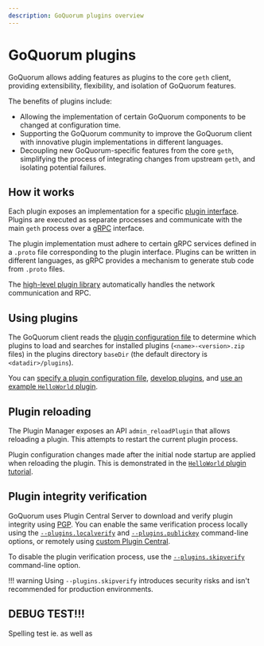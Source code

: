 ```yaml
---
description: GoQuorum plugins overview
---
```


# GoQuorum plugins

GoQuorum allows adding features as plugins to the core `geth` client, providing extensibility, flexibility, and
isolation of GoQuorum features.

The benefits of plugins include:

- Allowing the implementation of certain GoQuorum components to be changed at configuration time.
- Supporting the GoQuorum community to improve the GoQuorum client with innovative plugin
  implementations in different languages.
- Decoupling new GoQuorum-specific features from the core `geth`, simplifying the process of
  integrating changes from upstream `geth`, and isolating potential failures.

## How it works

Each plugin exposes an implementation for a specific [plugin interface](https://github.com/ConsenSys/quorum-plugin-definitions).
Plugins are executed as separate processes and communicate with the main `geth` process over a [gRPC](https://grpc.io/)
interface.

The plugin implementation must adhere to certain gRPC services defined in a `.proto` file corresponding to the plugin interface.
Plugins can be written in different languages, as gRPC provides a mechanism to generate stub code from `.proto` files.

The [high-level plugin library](https://github.com/hashicorp/go-plugin) automatically handles the network communication
and RPC.

## Using plugins

The GoQuorum client reads the [plugin configuration file](../develop/develop-plugins.md) to determine which plugins to
load and searches for installed plugins (`<name>-<version>.zip` files) in the plugins directory `baseDir` (the default
directory is `<datadir>/plugins`).

You can [specify a plugin configuration file](../develop/develop-plugins.md),
[develop plugins](../develop/develop-plugins.md),
and [use an example `HelloWorld` plugin](../tutorials/use-plugin.md).

## Plugin reloading

The Plugin Manager exposes an API `admin_reloadPlugin` that allows reloading a plugin.
This attempts to restart the current plugin process.

Plugin configuration changes made after the initial node startup are applied when reloading the plugin.
This is demonstrated in the [`HelloWorld` plugin tutorial](../tutorials/use-plugin.md).

## Plugin integrity verification

GoQuorum uses Plugin Central Server to download and verify plugin integrity using [PGP](https://en.wikipedia.org/wiki/Pretty_Good_Privacy).
You can enable the same verification process locally using the
[`--plugins.localverify`](../reference/cli-syntax.md#pluginslocalverify) and
[`--plugins.publickey`](../reference/cli-syntax.md#pluginspublickey) command-line options, or
remotely using [custom Plugin Central](../develop/develop-plugins.md).

To disable the plugin verification process, use the
[`--plugins.skipverify`](../reference/cli-syntax.md#pluginsskipverify) command-line option.

!!! warning
    Using `--plugins.skipverify` introduces security risks and isn't recommended for production environments.

## DEBUG TEST!!!
Spelling test ie. as well as
